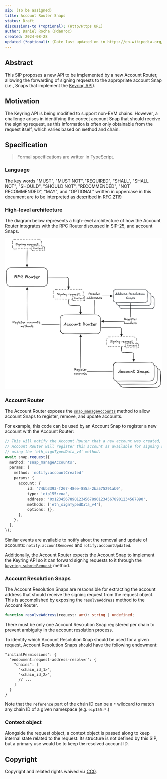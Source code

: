 ```yaml
---
sip: (To be assigned)
title: Account Router Snaps
status: Draft
discussions-to (*optional): (Http/Https URL)
author: Daniel Rocha (@danroc)
created: 2024-08-28
updated (*optional): (Date last updated on in https://en.wikipedia.org/wiki/ISO_8601 format. `yyyy-mm-dd`. This should be only used on SIPs with `Living` status)
---
```


## Abstract

This SIP proposes a new API to be implemented by a new Account Router, allowing
the forwarding of signing requests to the appropriate account Snap (i.e., Snaps
that implement the [Keyring API][keyring-api]).

## Motivation

The Keyring API is being modified to support non-EVM chains. However, a
challenge arises in identifying the correct account Snap that should receive
the signing request, as this information is often only obtainable from the
request itself, which varies based on method and chain.

## Specification

> Formal specifications are written in TypeScript.

### Language

The key words "MUST", "MUST NOT", "REQUIRED", "SHALL", "SHALL NOT", "SHOULD",
"SHOULD NOT", "RECOMMENDED", "NOT RECOMMENDED", "MAY", and "OPTIONAL" written
in uppercase in this document are to be interpreted as described in [RFC
2119](https://www.ietf.org/rfc/rfc2119.txt)

### High-level architecture

The diagram below represents a high-level architecture of how the Account
Router integrates with the RPC Router discussed in SIP-25, and account Snaps.

![High-level architecture](../assets/sip-26/Account%20Router.png)

### Account Router

The Account Router exposes the [`snap_manageAccounts`][snap-manage-accs] method
to allow account Snaps to register, remove, and update accounts.

For example, this code can be used by an Account Snap to register a new account
with the Account Router:

```typescript
// This will notify the Account Router that a new account was created, and the
// Account Router will register this account as available for signing requests
// using the `eth_signTypedData_v4` method.
await snap.request({
  method: 'snap_manageAccounts',
  params: {
    method: 'notify:accountCreated',
    params: {
      account: {
          id: '74bb3393-f267-48ee-855a-2ba575291ab0',
          type: 'eip155:eoa',
          address: '0x1234567890123456789012345678901234567890',
          methods: ['eth_signTypedData_v4'],
          options: {},
      },
    },
  },
});
```

Similar events are available to notify about the removal and update of
accounts: `notify:accountRemoved` and `notify:accountUpdated`.

Additionally, the Account Router expects the Account Snap to implement the
Keyring API so it can forward signing requests to it through the
[`keyring_submitRequest`][submit-request] method.

### Account Resolution Snaps

The Account Resolution Snaps are responsible for extracting the account address
that should receive the signing request from the request object. This is
accomplished by exposing the `resolveAddress` method to the Account Router.

```typescript
function resolveAddress(request: any): string | undefined;
```

There must be only one Account Resolution Snap registered per chain to prevent
ambiguity in the account resolution process.

To identify which Account Resolution Snap should be used for a given request,
Account Resolution Snaps should have the following endowment:

```json5
"initialPermissions": {
  "endowment:request-address-resolver": {
    "chains": [
      "<chain_id_1>",
      "<chain_id_2>",
      // ...
    ]
  }
}
```

Note that the `reference` part of the chain ID can be a `*` wildcard to match
any chain ID of a given namespace (e.g. `eip155:*`.)

<!--
## Backwards compatibility

Any SIPs that break backwards compatibility MUST include a section describing those incompatibilities and their severity. The SIP SHOULD describe how the author plans on proposes to deal with such these incompatibilities.
-->

### Context object

Alongside the request object, a context object is passed along to keep internal
state related to the request. Its structure is not defined by this SIP, but a
primary use would be to keep the resolved account ID.

## Copyright

Copyright and related rights waived via [CC0](../LICENSE).

[keyring-api]: https://github.com/MetaMask/keyring-api
[snap-manage-accs]: https://docs.metamask.io/snaps/reference/snaps-api/#snap_manageaccounts
[submit-request]: https://docs.metamask.io/snaps/reference/keyring-api/account-management/#keyring_submitrequest
